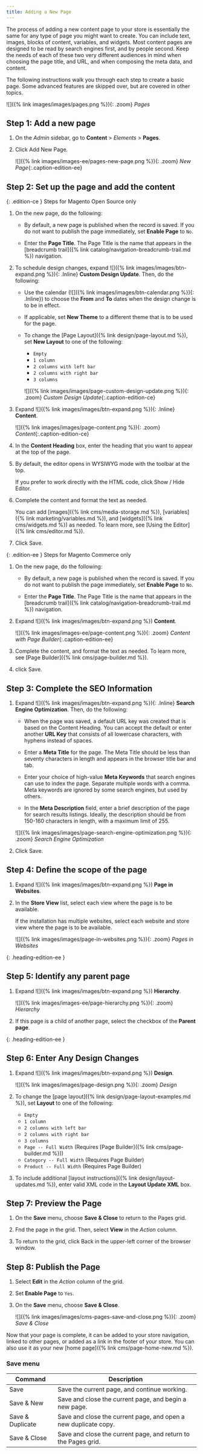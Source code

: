 ```yaml
---
title: Adding a New Page
---
```


The process of adding a new content page to your store is essentially the same for any type of page you might want to create. You can include text, images, blocks of content, variables, and widgets. Most content pages are designed to be read by search engines first, and by people second. Keep the needs of each of these two very different audiences in mind when choosing the page title, and URL, and when composing the meta data, and content.

The following instructions walk you through each step to create a basic page. Some advanced features are skipped over, but are covered in other topics.

![]({% link images/images/pages.png %}){: .zoom}
_Pages_

## Step 1: Add a new page

1. On the _Admin_ sidebar, go to **Content** > _Elements_ > **Pages**.

1. Click <span class="btn">Add New Page</span>.

   ![]({% link images/images-ee/pages-new-page.png %}){: .zoom}
   _New Page_{:.caption-edition-ee}

## Step 2: Set up the page and add the content

{: .edition-ce }
Steps for Magento Open Source only

1. On the new page, do the following:

   - By default, a new page is published when the record is saved. If you do not want to publish the page immediately, set **Enable Page** to `No`.

   - Enter the **Page Title**. The Page Title is the name that appears in the [breadcrumb trail]({% link catalog/navigation-breadcrumb-trail.md %}) navigation.

1. To schedule design changes, expand ![]({% link images/images/btn-expand.png %}){: .Inline} **Custom Design Update**. Then, do the following:

   - Use the calendar (![]({% link images/images/btn-calendar.png %}){: .Inline}) to choose the **From** and **To** dates when the design change is to be in effect.

   - If applicable, set **New Theme** to a different theme that is to be used for the page.

   - To change the [Page Layout]({% link design/page-layout.md %}), set **New Layout** to one of the following:

     - `Empty`
     - `1 column`
     - `2 columns with left bar`
     - `2 columns with right bar`
     - `3 columns`

     ![]({% link images/images/page-custom-design-update.png %}){: .zoom}
     _Custom Design Update_{:.caption-edition-ce}

1. Expand ![]({% link images/images/btn-expand.png %}){: .Inline} **Content**.

    ![]({% link images/images/page-content.png %}){: .zoom}
    _Content_{:.caption-edition-ce}

1. In the **Content Heading** box, enter the heading that you want to appear at the top of the page.

1. By default, the editor opens in WYSIWYG mode with the toolbar at the top.

    If you prefer to work directly with the HTML code, click <span class="btn">Show / Hide Editor</span>.

1. Complete the content and format the text as needed.

    You can add [images]({% link cms/media-storage.md %}), [variables]({% link marketing/variables.md %}), and [widgets]({% link cms/widgets.md %}) as needed. To learn more, see [Using the Editor]({% link cms/editor.md %}).

1. Click <span class="btn">Save</span>.

{: .edition-ee }
Steps for Magento Commerce only

1. On the new page, do the following:

   - By default, a new page is published when the record is saved. If you do not want to publish the page immediately, set **Enable Page** to `No`.

   - Enter the **Page Title**. The Page Title is the name that appears in the [breadcrumb trail]({% link catalog/navigation-breadcrumb-trail.md %}) navigation.

1. Expand ![]({% link images/images/btn-expand.png %}) **Content**.

    ![]({% link images/images-ee/page-content.png %}){: .zoom}
    _Content with Page Builder_{:.caption-edition-ee}

1. Complete the content, and format the text as needed. To learn more, see [Page Builder]({% link cms/page-builder.md %}).

1. click <span class="btn">Save</span>.

## Step 3: Complete the SEO Information

1. Expand ![]({% link images/images/btn-expand.png %}){: .Inline} **Search Engine Optimization**. Then, do the following:

   - When the page was saved, a default URL key was created that is based on the Content Heading. You can accept the default or enter another **URL Key** that consists of all lowercase characters, with hyphens instead of spaces.

   - Enter a **Meta Title** for the page. The Meta Title should be less than seventy characters in length and appears in the browser title bar and tab.

   - Enter your choice of high-value **Meta Keywords** that search engines can use to index the page. Separate multiple words with a comma. Meta keywords are ignored by some search engines, but used by others.

   - In the **Meta Description** field, enter a brief description of the page for search results listings. Ideally, the description should be from 150-160 characters in length, with a maximum limit of 255.

    ![]({% link images/images/page-search-engine-optimization.png %}){: .zoom}
    _Search Engine Optimization_

1. Click <span class="btn">Save</span>.

## Step 4: Define the scope of the page

1. Expand ![]({% link images/images/btn-expand.png %}) **Page in Websites**.

1. In the **Store View** list, select each view where the page is to be available.

   If the installation has multiple websites, select each website and store view where the page is to be available.

    ![]({% link images/images/page-in-websites.png %}){: .zoom}
    _Pages in Websites_

{: .heading-edition-ee }
## Step 5: Identify any parent page

1. Expand ![]({% link images/images/btn-expand.png %}) **Hierarchy**.

    ![]({% link images/images-ee/page-hierarchy.png %}){: .zoom}
    _Hierarchy_

1. If this page is a child of another page, select the checkbox of the **Parent page**.

{: .heading-edition-ee }
## Step 6: Enter Any Design Changes

1. Expand ![]({% link images/images/btn-expand.png %}) **Design**.

    ![]({% link images/images/page-design.png %}){: .zoom}
    _Design_

1. To change the [page layout]({% link design/page-layout-examples.md %}), set **Layout** to one of the following:

   - `Empty`
   - `1 column`
   - `2 columns with left bar`
   - `2 columns with right bar`
   - `3 columns`
   - `Page -- Full Width` (Requires [Page Builder]({% link cms/page-builder.md %}))
   - `Category -- Full Width` (Requires Page Builder)
   - `Product -- Full Width` (Requires Page Builder)

1. To include additional [layout instructions]({% link design/layout-updates.md %}), enter valid XML code in the **Layout Update XML** box.

## Step 7: Preview the Page

1. On the **Save** menu, choose **Save & Close** to return to the Pages grid.

1. Fnd the page in the grid. Then, select **View** in the _Action_ column.

1. To return to the grid, click <span class="btn">Back</span> in the upper-left corner of the browser window.

## Step 8: Publish the Page

1. Select **Edit** in the _Action_ column of the grid.

1. Set **Enable Page** to `Yes`.

1. On the **Save** menu, choose **Save & Close**.

    ![]({% link images/images/cms-pages-save-and-close.png %}){: .zoom}
    _Save & Close_

Now that your page is complete, it can be added to your store navigation, linked to other pages, or added as a link in the footer of your store. You can also use it as your new [home page]({% link cms/page-home-new.md %}).

### Save menu

|Command|Description|
|--- |--- |
|Save|Save the current page, and continue working.|
|Save & New|Save and close the current page, and begin a new page.|
|Save & Duplicate|Save and close the current page, and open a new duplicate copy.|
|Save & Close|Save and close the current page, and return to the Pages grid.|
